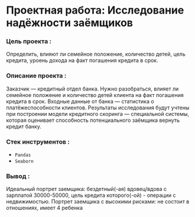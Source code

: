 # Проектная работа: Исследование надёжности заёмщиков

### **Цель проекта** : 

Определить, влияют ли семейное положение, количество детей, цель кредита, уроень дохода на факт погашения кредита в срок.


### **Описание проекта** : 

Заказчик — кредитный отдел банка. Нужно разобраться, влияет ли семейное положение и количество детей клиента на факт погашения кредита в срок. Входные данные от банка — статистика о платёжеспособности клиентов.
Результаты исследования будут учтены при построении модели кредитного скоринга — специальной системы, которая оценивает способность потенциального заёмщика вернуть кредит банку.

### **Стек инструментов** :

- `Pandas`
- `Seaborn`

### **Вывод** :

Идеальный портрет заемщика: бездетный(-ая) вдовец/вдова с зарплатой 30000-50000, цель кредита которого(-ой) - операции с недвижимостью. Портрет заемщика с высокими рисками: не состоит в отношениях, имеет 4 ребенка
